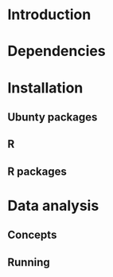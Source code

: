 # Introduction

# Dependencies

# Installation

## Ubunty packages

## R

## R packages

# Data analysis

## Concepts

## Running
